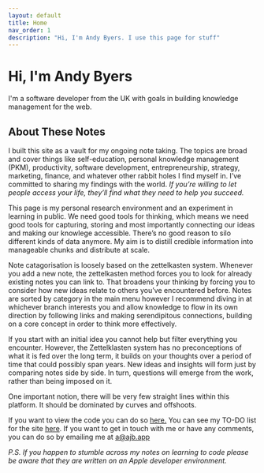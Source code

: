 ```yaml
---
layout: default
title: Home
nav_order: 1
description: "Hi, I'm Andy Byers. I use this page for stuff"
---
```


# Hi, I'm Andy Byers

I'm a software developer from the UK with goals in building knowledge management for the web.

## About These Notes

I built this site as a vault for my ongoing note taking. The topics are broad and cover things like self-education, personal knowledge management (PKM), productivity, software development, entrepreneurship, strategy, marketing, finance, and whatever other rabbit holes I find myself in. I’ve committed to sharing my findings with the world. *If you’re willing to let people access your life, they’ll find what they need to help you succeed.*

This page is my personal research environment and an experiment in learning in public. We need good tools for thinking, which means we need good tools for capturing, storing and most importantly connecting our ideas and making our knowlege accessible. There’s no good reason to silo different kinds of data anymore. My aim is to distill credible information into manageable chunks and distribute at scale. 

Note catagorisation is loosely based on the zettelkasten system. Whenever you add a new note, the zettelkasten method forces you to look for already existing notes you can link to. That broadens your thinking by forcing you to consider how new ideas relate to others you’ve encountered before. Notes are sorted by category in the main menu however I recommend diving in at whichever branch interests you and allow knowledge to flow in its own direction by following links and making serendipitous connections, building on a core concept in order to think more effectively. 

If you start with an initial idea you cannot help but filter everything you encounter. However, the Zettelklasten system has no preconceptions of what it is fed over the long term, it builds on your thoughts over a period of time that could possibly span years. New ideas and insights will form just by comparing notes side by side. In turn, questions will emerge from the work, rather than being imposed on it.

One important notion, there will be very few straight lines within this platform. It should be dominated by curves and offshoots. 

If you want to view the code you can do so [here.](https://github.com/andybyers21/notes.ajb.app) You can see my TO-DO list for the site [here](./notes/site-info/site-todos). If you want to get in touch with me or have any comments, you can do so by emailing me at <a href="mailto:a@ajb.app">a@ajb.app</a>

*P.S. If you happen to stumble across my notes on learning to code please be aware that they are written on an Apple developer environment.*